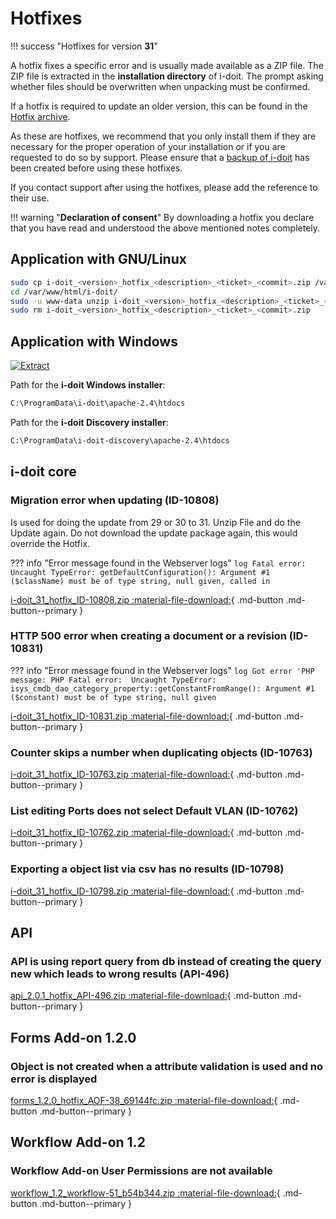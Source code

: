 # Hotfixes

!!! success "Hotfixes for version **31**"

A hotfix fixes a specific error and is usually made available as a ZIP file. The ZIP file is extracted in the **installation directory** of i-doit. The prompt asking whether files should be overwritten when unpacking must be confirmed.

If a hotfix is required to update an older version, this can be found in the [Hotfix archive](hotfix-archive/index.md).

As these are hotfixes, we recommend that you only install them if they are necessary for the proper operation of your installation or if you are requested to do so by support. Please ensure that a [backup of i-doit](../../maintenance-and-operation/backup-and-recovery/index.md) has been created before using these hotfixes.

If you contact support after using the hotfixes, please add the reference to their use.

!!! warning "**Declaration of consent**"
    By downloading a hotfix you declare that you have read and understood the above mentioned notes completely.

## Application with GNU/Linux

```sh
sudo cp i-doit_<version>_hotfix_<description>_<ticket>_<commit>.zip /var/www/html/i-doit/
cd /var/www/html/i-doit/
sudo -u www-data unzip i-doit_<version>_hotfix_<description>_<ticket>_<commit>.zip
sudo rm i-doit_<version>_hotfix_<description>_<ticket>_<commit>.zip
```

## Application with Windows

[![Extract](../../assets/images/en/system-administration/hotfixes/example-windows-zip.png)](../../assets/images/en/system-administration/hotfixes/example-windows-zip.png)

Path for the **i-doit Windows installer**:

```txt
C:\ProgramData\i-doit\apache-2.4\htdocs
```

Path for the **i-doit Discovery installer**:

```txt
C:\ProgramData\i-doit-discovery\apache-2.4\htdocs
```

## i-doit core

### Migration error when updating (ID-10808)

Is used for doing the update from 29 or 30 to 31. Unzip File and do the Update again.
Do not download the update package again, this would override the Hotfix.

??? info "Error message found in the Webserver logs"
    ```log
    Fatal error: Uncaught TypeError: getDefaultConfiguration(): Argument #1 ($className) must be of type string, null given, called in
    ```

[i-doit_31_hotfix_ID-10808.zip :material-file-download:](../../assets/downloads/hotfixes/31/i-doit_31_hotfix_ID-10808.zip){ .md-button .md-button--primary }

### HTTP 500 error when creating a document or a revision (ID-10831)

??? info "Error message found in the Webserver logs"
    ```log
    Got error 'PHP message: PHP Fatal error:  Uncaught TypeError: isys_cmdb_dao_category_property::getConstantFromRange(): Argument #1 ($constant) must be of type string, null given
    ```

[i-doit_31_hotfix_ID-10831.zip :material-file-download:](../../assets/downloads/hotfixes/31/i-doit_31_hotfix_ID-10831.zip){ .md-button .md-button--primary }

### Counter skips a number when duplicating objects (ID-10763)

[i-doit_31_hotfix_ID-10763.zip :material-file-download:](../../assets/downloads/hotfixes/31/i-doit_31_hotfix_ID-10763.zip){ .md-button .md-button--primary }

### List editing Ports does not select Default VLAN (ID-10762)

[i-doit_31_hotfix_ID-10762.zip :material-file-download:](../../assets/downloads/hotfixes/31/i-doit_31_hotfix_ID-10762.zip){ .md-button .md-button--primary }

### Exporting a object list via csv has no results (ID-10798)

[i-doit_31_hotfix_ID-10798.zip :material-file-download:](../../assets/downloads/hotfixes/31/i-doit_31_hotfix_ID-10798.zip){ .md-button .md-button--primary }

## API

### API is using report query from db instead of creating the query new which leads to wrong results (API-496)

[api_2.0.1_hotfix_API-496.zip :material-file-download:](../../assets/downloads/hotfixes/api/api_2.0.1_hotfix_API-496.zip){ .md-button .md-button--primary }

## Forms Add-on 1.2.0

### Object is not created when a attribute validation is used and no error is displayed

[forms_1.2.0_hotfix_AOF-38_69144fc.zip :material-file-download:](../../assets/downloads/hotfixes/forms/forms_1.2.0_hotfix_AOF-38_69144fc.zip){ .md-button .md-button--primary }

## Workflow Add-on 1.2

### Workflow Add-on User Permissions are not available

[workflow_1.2_workflow-51_b54b344.zip :material-file-download:](../../assets/downloads/hotfixes/workflow/workflow_1.2_workflow-51_b54b344.zip){ .md-button .md-button--primary }
